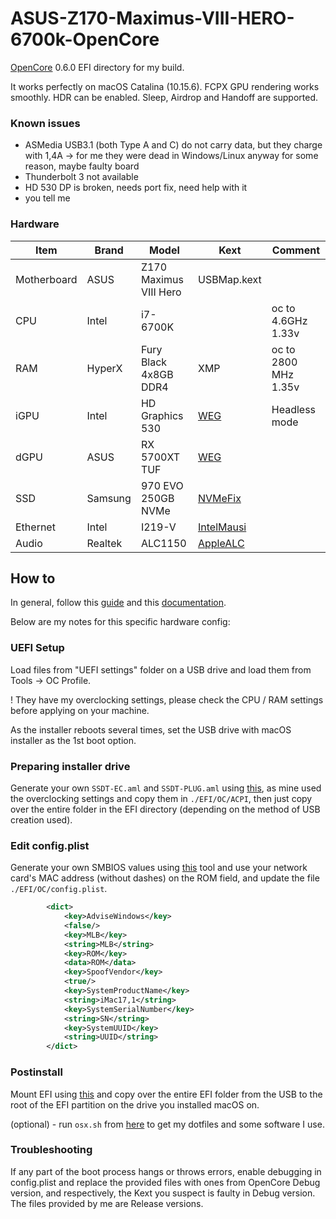 # ASUS-Z170-Maximus-VIII-HERO-6700k-OpenCore

[OpenCore](https://github.com/acidanthera/OpenCorePkg/releases) 0.6.0 EFI directory for my build. 

It works perfectly on macOS Catalina (10.15.6). FCPX GPU rendering works smoothly. HDR can be enabled. Sleep, Airdrop and Handoff are supported.

### Known issues
 - ASMedia USB3.1 (both Type A and C) do not carry data, but they charge with 1,4A -> for me they were dead in Windows/Linux anyway for some reason, maybe faulty board
 - Thunderbolt 3 not available
 - HD 530 DP is broken, needs port fix, need help with it
 - you tell me 

### Hardware
| Item | Brand | Model | Kext | Comment |
|-----|-----|-----|-----|-----|
| Motherboard | ASUS | Z170 Maximus VIII Hero | USBMap.kext | |
| CPU | Intel | i7-6700K | | oc to 4.6GHz 1.33v |
| RAM | HyperX | Fury Black 4x8GB DDR4 | XMP | oc to 2800 MHz 1.35v |
| iGPU | Intel | HD Graphics 530 | [WEG](https://github.com/acidanthera/WhateverGreen) | Headless mode |
| dGPU | ASUS | RX 5700XT TUF | [WEG](https://github.com/acidanthera/WhateverGreen) |  |
| SSD | Samsung | 970 EVO 250GB NVMe | [NVMeFix](https://github.com/acidanthera/NVMeFix) | |
| Ethernet | Intel | I219-V | [IntelMausi](https://github.com/acidanthera/IntelMausi) | |
| Audio | Realtek | ALC1150 | [AppleALC](https://github.com/acidanthera/AppleALC) | |

## How to

In general, follow this [guide](https://dortania.github.io/OpenCore-Install-Guide/troubleshooting/troubleshooting.html) and this [documentation](https://github.com/acidanthera/OpenCorePkg/blob/master/Docs/Configuration.pdf). 

Below are my notes for this specific hardware config:

### UEFI Setup

Load files from "UEFI settings" folder on a USB drive and load them from Tools -> OC Profile.

! They have my overclocking settings, please check the CPU / RAM settings before applying on your machine.

As the installer reboots several times, set the USB drive with macOS installer as the 1st boot option.

### Preparing installer drive

Generate your own ```SSDT-EC.aml``` and ```SSDT-PLUG.aml``` using [this](https://github.com/corpnewt/SSDTTime), as mine used the overclocking settings and copy them in ```./EFI/OC/ACPI```, then just copy over the entire folder in the EFI directory (depending on the method of USB creation used).

### Edit config.plist 

Generate your own SMBIOS values using [this](https://github.com/corpnewt/GenSMBIOS) tool and use your network card's MAC address (without dashes) on the ROM field, and update the file ```./EFI/OC/config.plist```.

```xml 
		<dict>
			<key>AdviseWindows</key>
			<false/>
			<key>MLB</key>
			<string>MLB</string>
			<key>ROM</key>
			<data>ROM</data>
			<key>SpoofVendor</key>
			<true/>
			<key>SystemProductName</key>
			<string>iMac17,1</string>
			<key>SystemSerialNumber</key>
			<string>SN</string>
			<key>SystemUUID</key>
			<string>UUID</string>
		</dict>
```

### Postinstall

Mount EFI using [this](https://github.com/corpnewt/MountEFI) and copy over the entire EFI folder from the USB to the root of the EFI partition on the drive you installed macOS on.

(optional) - run ```osx.sh``` from [here](https://raw.githubusercontent.com/hecz0r/config/master/osx.sh) to get my dotfiles and some software I use.

### Troubleshooting

If any part of the boot process hangs or throws errors, enable debugging in config.plist and replace the provided files with ones from OpenCore Debug version, and respectively, the Kext you suspect is faulty in Debug version. The files provided by me are Release versions.
